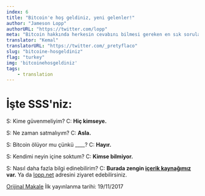 ```yaml
---
index: 6
title: "Bitcoin'e hoş geldiniz, yeni gelenler!"
author: "Jameson Lopp"
authorURL: "https://twitter.com/lopp"
meta: "Bitcoin hakkında herkesin cevabını bilmesi gereken en sık sorulan sorular."
translator: "Kemal"
translatorURL: "https://twitter.com/_pretyflaco"
slug: "bitcoine-hosgeldiniz"
flag: "turkey"
img: 'bitcoinehosgeldiniz'
tags:
    - translation
---
```


# İşte SSS'niz:

S: Kime güvenmeliyim?
C: **Hiç kimseye.**

S: Ne zaman satmalıyım?
C: **Asla.**

S: Bitcoin ölüyor mu çünkü ____?
C: **Hayır.**

S: Kendimi neyin içine soktum?
C: **Kimse bilmiyor.**

S: Nasıl daha fazla bilgi edinebilirim?
C: **Burada zengin [içerik kaynağımız](https://www.yirmibir.org/blog) var.** Ya da [lopp.net](https://lopp.net) adresini ziyaret edebilirsiniz.

[Orijinal Makale](https://twitter.com/lopp/status/932350908461133825?s=20)
İlk yayınlanma tarihi: 19/11/2017 
